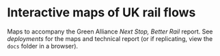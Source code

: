 # Interactive maps of UK rail flows
Maps to accompany the Green Alliance *Next Stop, Better Rail* report. See *deployments* for the maps and technical report (or if replicating, view the `docs` folder in a browser).
